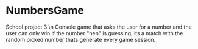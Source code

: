 # NumbersGame
School project 3 \n
Console game that asks the user for a number and the user can only win if the number "hen" is guessing,
its a match with the random picked number thats generate every game session.
